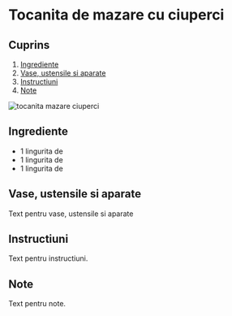 # Tocanita de mazare cu ciuperci

## Cuprins

1. [Ingrediente](#ingrediente)
2. [Vase, ustensile si aparate](#vase-ustensile-aparate)
3. [Instructiuni](#instructiuni)
4. [Note](#note)

![tocanita mazare ciuperci](https://farm5.staticflickr.com/4436/36223106293_3fced34e08.jpg)

<a id="ingrediente"></a>

## Ingrediente

- 1 lingurita de
- 1 lingurita de
- 1 lingurita de

<a id="vase-ustensile-aparate"></a>

## Vase, ustensile si aparate

Text pentru vase, ustensile si aparate

<a id="instructiuni"></a>

## Instructiuni

Text pentru instructiuni.

<a id="note"></a>

## Note

Text pentru note.